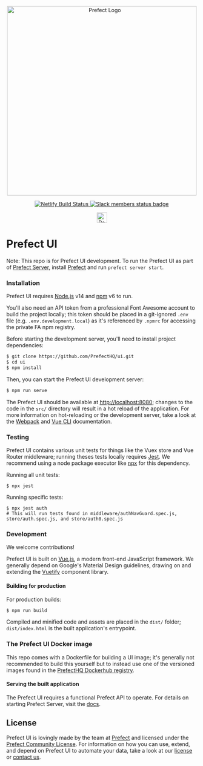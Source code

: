 <p align="center" >
   <img src="https://images.ctfassets.net/gm98wzqotmnx/3Ufcb7yYqcXBDlAhJ30gce/c237bb3254190795b30bf734f3cbc1d4/prefect-logo-full-gradient.svg" width="500" style="max-width: 500px;" alt="Prefect Logo">
</p>

<p align="center">
   <a href="https://app.netlify.com/sites/prefect-ui/deploys">
      <img src="https://api.netlify.com/api/v1/badges/effeac10-a905-46ee-8e93-b59454ecc8bb/deploy-status" alt="Netlify Build Status" alt="Netlify status badge">
   </a>

   <a href="https://prefect.io/slack">
      <img src="https://prefect-slackin.herokuapp.com/badge.svg" alt="Slack members status badge">
   </a>
</p>
<p align="center">
   <a href="https://prefect.io">
    <img src="https://images.ctfassets.net/gm98wzqotmnx/3mwImS57DEydMQXU1FCGG/6e36e2d49faf78cf4a166f123c2c43ca/image__5_.png" height="27" alt="Powered By Prefect">
    </a>
</p>

# Prefect UI

Note: This repo is for Prefect UI development. To run the Prefect UI as part of [Prefect Server](https://github.com/PrefectHQ/server/), install [Prefect](https://github.com/prefecthq/prefect) and run `prefect server start`.

### Installation

Prefect UI requires [Node.js](https://nodejs.org/) v14 and [npm](https://www.npmjs.com/) v6 to run.

You'll also need an API token from a professional Font Awesome account to build the project locally; this token should be placed in a git-ignored `.env` file (e.g. `.env.development.local`) as it's referenced by `.npmrc` for accessing the private FA npm registry.

Before starting the development server, you'll need to install project dependencies:

```sh
$ git clone https://github.com/PrefectHQ/ui.git
$ cd ui
$ npm install
```

Then, you can start the Prefect UI development server:

```sh
$ npm run serve
```

The Prefect UI should be available at [http://localhost:8080](http://localhost:8080); changes to the code in the `src/` directory will result in a hot reload of the application. For more information on hot-reloading or the development server, take a look at the [Webpack](https://webpack.js.org/) and [Vue CLI](https://cli.vuejs.org/) documentation.

### Testing

Prefect UI contains various unit tests for things like the Vuex store and Vue Router middleware; running theses tests locally requires [Jest](https://jestjs.io/). We recommend using a node package executor like [npx](https://www.npmjs.com/package/npx) for this dependency.

Running all unit tests:

```
$ npx jest
```

Running specific tests:

```
$ npx jest auth
# This will run tests found in middleware/authNavGuard.spec.js, store/auth.spec.js, and store/auth0.spec.js
```

### Development

We welcome contributions!

Prefect UI is built on [Vue.js](https://vuejs.org/), a modern front-end JavaScript framework. We generally depend on Google's Material Design guidelines, drawing on and extending the [Vuetify](https://vuetifyjs.com/en/) component library.

#### Building for production

For production builds:

```sh
$ npm run build
```

Compiled and minified code and assets are placed in the `dist/` folder; `dist/index.html` is the built application's entrypoint.

### The Prefect UI Docker image

This repo comes with a Dockerfile for building a UI image; it's generally not recommended to build this yourself but to instead use one of the versioned images found in the [PrefectHQ Dockerhub registry](https://hub.docker.com/r/prefecthq/ui).

#### Serving the built application

The Prefect UI requires a functional Prefect API to operate. For details on starting Prefect Server, visit the [docs](https://docs.prefect.io/api/latest/#ui-and-server).

## License

Prefect UI is lovingly made by the team at [Prefect](https://www.prefect.io) and licensed under the [Prefect Community License](https://www.prefect.io/legal/prefect-community-license/). For information on how you can use, extend, and depend on Prefect UI to automate your data, take a look at our [license](https://github.com/PrefectHQ/ui/blob/master/LICENSE) or [contact us](https://www.prefect.io/pricing#contact).
